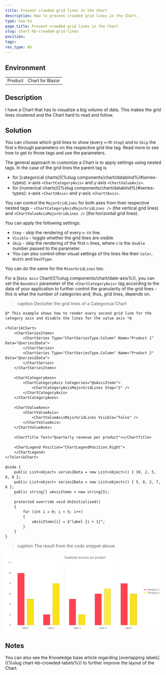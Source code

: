 ```yaml
---
title: Prevent crowded grid lines in the Chart
description: How to prevent crowded grid lines in the Chart.
type: how-to
page_title: Prevent crowded grid lines in the Chart
slug: chart-kb-crowded-grid-lines
position:
tags:
res_type: kb
---
```


## Environment
<table>
	<tbody>
		<tr>
			<td>Product</td>
			<td>Chart for Blazor</td>
		</tr>
	</tbody>
</table>


## Description

I have a Chart that has to visualize a big volume of data. This makes the grid lines clustered and the Chart hard to read and follow.

## Solution

You can choose which grid lines to show (every `n`-th `Step`) and to `Skip` the first `m` through parameters on the respective grid line tag. Read more to see how to get to those tags and use the parameters.

The general approach to customize a Chart is to apply settings using nested tags. In the case of the grid lines the parent tag is

* for [categorical charts]({%slug components/chart/databind%}#series-types): x-axis `<ChartCategoryAxis>` and y-axis `<ChartValueAxis>`.
* for [numerical charts]({%slug components/chart/databind%}#series-types): x-axis `<ChartXAxis>` and y-axis `<ChartYAxis>`.

You can control the `MajorGridLines` for both axes from their respective nested tags - `<ChartCategoryAxisMajorGridLines />` (the vertical grid lines) and `<ChartValueAxisMajorGridLines />` (the horizontal grid lines).

You can apply the following settings:
* `Step` - skip the rendering of every `n-th` line.
* `Visible` - toggle whether the grid lines are visible.
* `Skip` - skip the rendering of the first `n` lines, where `n` is the `double` number passed to the parameter.
* You can also control other visual settings of the lines like their `Color`, `Width` and `DashType`.

You can do the same for the `MinorGridLines` too.

For a [`Date Axis` Chart]({%slug components/chart/date-axis%}), you can set the `BaseUnit` parameter of the `<ChartCategoryAxis>` tag according to the data of your application to further control the granularity of the grid lines - this is what the number of categories and, thus, grid lines, depends on.

>caption Declutter the grid lines of a Categorical Chart

````CSHTML
@* This example shows how to render every second grid line for the category axis and disable the lines for the value axis *@

<TelerikChart>
    <ChartSeriesItems>
        <ChartSeries Type="ChartSeriesType.Column" Name="Product 1" Data="@series1Data">
        </ChartSeries>
        <ChartSeries Type="ChartSeriesType.Column" Name="Product 2" Data="@series2Data">
        </ChartSeries>
    </ChartSeriesItems>

    <ChartCategoryAxes>
        <ChartCategoryAxis Categories="@xAxisItems">
            <ChartCategoryAxisMajorGridLines Step="2" />
        </ChartCategoryAxis>
    </ChartCategoryAxes>

    <ChartValueAxes>
        <ChartValueAxis>
            <ChartValueAxisMajorGridLines Visible="false" />
        </ChartValueAxis>
    </ChartValueAxes>

    <ChartTitle Text="Quarterly revenue per product"></ChartTitle>

    <ChartLegend Position="ChartLegendPosition.Right">
    </ChartLegend>
</TelerikChart>

@code {
    public List<object> series1Data = new List<object>() { 10, 2, 5, 6, 8 };
    public List<object> series2Data = new List<object>() { 5, 8, 2, 7, 6 };
    public string[] xAxisItems = new string[5];

    protected override void OnInitialized()
    {
        for (int i = 0; i < 5; i++)
        {
            xAxisItems[i] = $"label {i + 1}";
        }
    }
}

````

>caption The result from the code snippet above

![customize chart grid lines](images/chart-grid-lines-example.png)


## Notes

You can also see the Knowledge base article regarding [overlapping labels]({%slug chart-kb-crowded-labels%}) to further improve the layout of the Chart.
